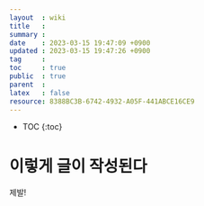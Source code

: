 ```yaml
---
layout  : wiki
title   : 
summary : 
date    : 2023-03-15 19:47:09 +0900
updated : 2023-03-15 19:47:26 +0900
tag     : 
toc     : true
public  : true
parent  : 
latex   : false
resource: 8388BC3B-6742-4932-A05F-441ABCE16CE9
---
```

* TOC
{:toc}

# 이렇게 글이 작성된다
제발!

